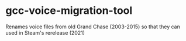 # gcc-voice-migration-tool
Renames voice files from old Grand Chase (2003-2015) so that they can used in Steam's rerelease (2021)
